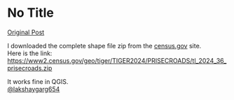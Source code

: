 # No Title

[Original Post](https://discourse.onlinedegree.iitm.ac.in/t/169283/23)

<p>I  downloaded the complete shape file zip from the <a href="http://census.gov" rel="noopener nofollow ugc">census.gov</a> site.<br>
Here is the link: <a href="https://www2.census.gov/geo/tiger/TIGER2024/PRISECROADS/tl_2024_36_prisecroads.zip" rel="noopener nofollow ugc">https://www2.census.gov/geo/tiger/TIGER2024/PRISECROADS/tl_2024_36_prisecroads.zip</a></p>
<p>It works fine in QGIS.<br>
<a class="mention" href="/u/lakshaygarg654">@lakshaygarg654</a></p>